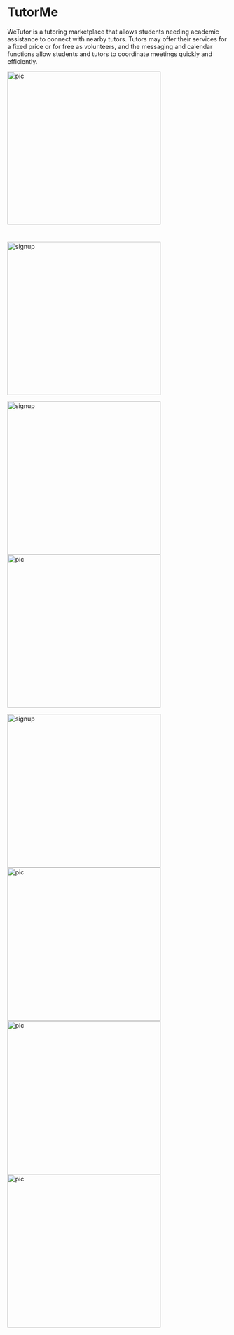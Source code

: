 <h1> TutorMe</h1>

WeTutor is a tutoring marketplace that allows students needing academic assistance to connect with nearby tutors. Tutors may offer their services for a fixed price or for free as volunteers, and the messaging and calendar functions allow students and tutors to coordinate meetings quickly and efficiently.

<img src="Assets/WeTutor Screenshots/Calendar.png" alt = "pic" width="350"><h1></h1><img src="Assets/WeTutor Screenshots/studentscreen.PNG" alt ="signup" width="350">

<img src="Assets/WeTutor Screenshots/Users.png" alt ="signup" width="350"><img src="Assets/WeTutor Screenshots/main screen.png" alt = "pic" width="350">



<img src="Assets/WeTutor Screenshots/signup.png" alt ="signup" width="350">
<img src="Assets/WeTutor Screenshots/texting.png" alt = "pic" width="350">
<img src="Assets/WeTutor Screenshots/map.png" alt = "pic" width="350">

<img src="Assets/WeTutor Screenshots/aboutus.PNG" alt = "pic" width="350">

